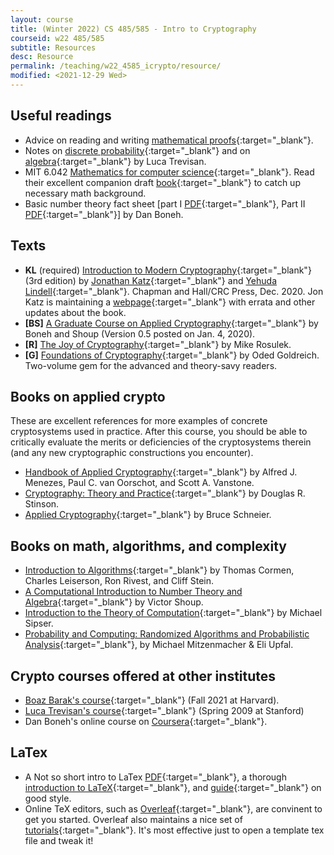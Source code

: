 ```yaml
---
layout: course
title: (Winter 2022) CS 485/585 - Intro to Cryptography
courseid: w22 485/585
subtitle: Resources
desc: Resource
permalink: /teaching/w22_4585_icrypto/resource/
modified: <2021-12-29 Wed> 
---
```


## Useful readings
*  Advice on reading and
   writing
   [mathematical proofs](http://www.math.ucsd.edu/~ebender/Supplements/proofs.html){:target="_blank"}.
* Notes on [discrete probability](http://theory.stanford.edu/~trevisan/cs276/notesprob.pdf){:target="_blank"}
  and on [algebra](http://theory.stanford.edu/~trevisan/cs276/notesalgebra.pdf){:target="_blank"}
  by Luca Trevisan.
* MIT 6.042 [Mathematics for computer science](https://courses.csail.mit.edu/6.042/spring17/){:target="_blank"}. Read their excellent companion draft [book](https://courses.csail.mit.edu/6.042/spring17/mcs.pdf){:target="_blank"} to catch up necessary math background.
* Basic number theory fact sheet [part I [PDF](https://crypto.stanford.edu/~dabo/cs255/handouts/numth1.pdf){:target="_blank"}, Part II [PDF](https://crypto.stanford.edu/~dabo/cs255/handouts/numth2.pdf){:target="_blank"}] by Dan Boneh.

   
## Texts

* **KL** (required) [Introduction to Modern
Cryptography](http://www.cs.umd.edu/~jkatz/imc.html){:target="_blank"}
(3rd edition) by [Jonathan
Katz](http://www.cs.umd.edu/~jkatz){:target="_blank"} and [Yehuda
Lindell](http://u.cs.biu.ac.il/~lindell/){:target="_blank"}.  Chapman
and Hall/CRC Press, Dec. 2020. Jon Katz is maintaining a
[webpage](http://www.cs.umd.edu/~jkatz/imc.html){:target="_blank"}
with errata and other updates about the book.
* **[BS]**  [A Graduate Course on Applied
Cryptography](https://crypto.stanford.edu/~dabo/cryptobook/){:target="_blank"}
by Boneh and Shoup (Version 0.5 posted on Jan. 4, 2020).
* **[R]** [The Joy of
  Cryptography](https://joyofcryptography.com/){:target="_blank"} by
  Mike Rosulek.
* **[G]** [Foundations of
  Cryptography](http://www.wisdom.weizmann.ac.il/~oded/foc-book.html){:target="_blank"}
  by Oded Goldreich. Two-volume gem for the advanced and theory-savy
  readers.

## Books on applied crypto

These are excellent references for more examples of concrete
cryptosystems used in practice. After this course, you should be able
to critically evaluate the merits or deficiencies of the cryptosystems
therein (and any new cryptographic constructions you encounter).

* [Handbook of Applied Cryptography](http://cacr.uwaterloo.ca/hac/){:target="_blank"} by Alfred J. Menezes, Paul C. van Oorschot, and Scott A. Vanstone.
* [Cryptography: Theory and Practice](http://cacr.uwaterloo.ca/~dstinson/CTAP.html){:target="_blank"} by Douglas R.  Stinson.
* [Applied Cryptography](https://www.schneier.com/books/applied_cryptography/){:target="_blank"} by Bruce Schneier.

## Books on math, algorithms, and complexity

* [Introduction to Algorithms](https://mitpress.mit.edu/books/introduction-algorithms){:target="_blank"} by Thomas Cormen, Charles Leiserson, Ron Rivest, and Cliff Stein. 
* [A Computational Introduction to Number Theory and Algebra](http://shoup.net/ntb/){:target="_blank"} by Victor Shoup. 
* [Introduction to the Theory of Computation](http://www-math.mit.edu/~sipser/book.html){:target="_blank"} by Michael Sipser.
* [Probability and Computing: Randomized Algorithms and Probabilistic Analysis](http://www.cambridge.org/catalogue/catalogue.asp?isbn=9780521835404){:target="_blank"}, by Michael Mitzenmacher & Eli Upfal.

## Crypto courses offered at other institutes

*  [Boaz Barak's course](https://cs127.boazbarak.org/){:target="_blank"} (Fall 2021 at Harvard). 
* [Luca Trevisan's course](http://theory.stanford.edu/~trevisan/cs276/){:target="_blank"} (Spring 2009 at Stanford)  
*  Dan Boneh's online course on [Coursera](https://www.coursera.org/learn/crypto){:target="_blank"}.

## LaTex

* A Not so short intro to LaTex [PDF](https://tobi.oetiker.ch/lshort/lshort.pdf){:target="_blank"}, a thorough [introduction to LaTeX](https://en.wikibooks.org/wiki/LaTeX){:target="_blank"}, and [guide](http://www.math.illinois.edu/~ajh/tex/basics.html){:target="_blank"} on good style. 
* Online TeX editors, such as
  [Overleaf](https://www.overleaf.com/){:target="_blank"}, are
  convinent to get you started. Overleaf also maintains a nice set of
  [tutorials](https://www.overleaf.com/learn/latex/Tutorials){:target="_blank"}. It's
  most effective just to open a template tex file and tweak it!

